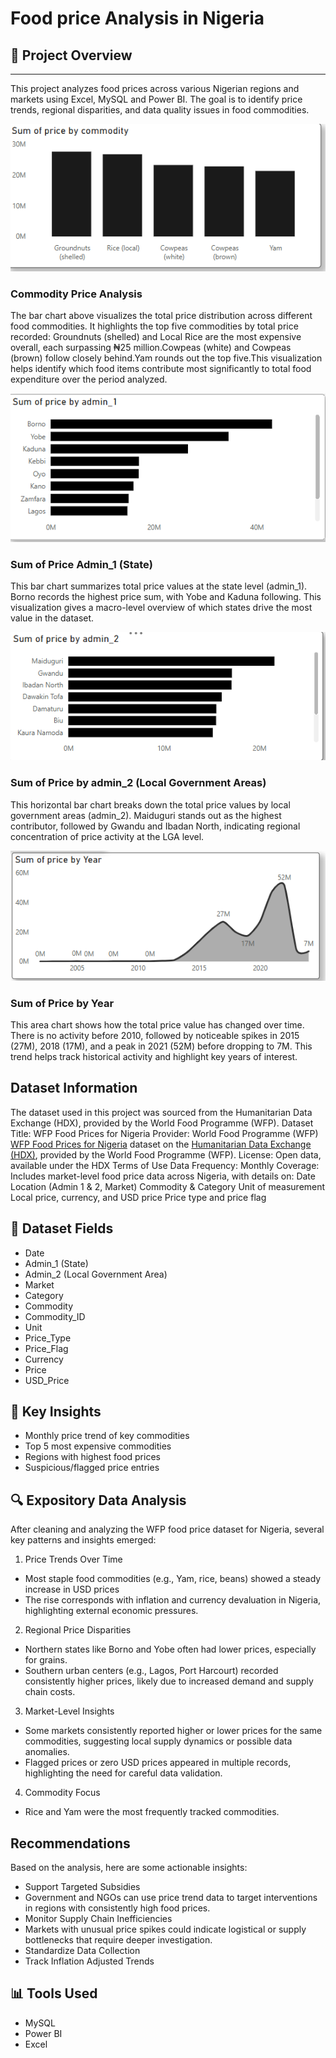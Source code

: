 # Food price Analysis in Nigeria

## 📌 Project Overview
-----
This project analyzes food prices across various Nigerian regions and markets using Excel, MySQL and Power BI. The goal is to identify price trends, regional disparities, and data quality issues in food commodities.

![image alt](https://github.com/Abolanle890/Food_price/blob/a7493d8ebd6a2a6d2715a78332b51e8ce9c70424/Bar%20Chat.png)
### Commodity Price Analysis
The bar chart above visualizes the total price distribution across different food commodities. It highlights the top five commodities by total price recorded: Groundnuts (shelled) and Local Rice are the most expensive overall, each surpassing ₦25 million.Cowpeas (white) and Cowpeas (brown) follow closely behind.Yam rounds out the top five.This visualization helps identify which food items contribute most significantly to total food expenditure over the period analyzed.

![image alt](https://github.com/Abolanle890/Food_price/blob/1ee30344881a622aba9df798e49b01264e68b31d/Horizontal%20Bar%20Chat%20(2).png)
### Sum of Price Admin_1 (State)
This bar chart summarizes total price values at the state level (admin_1). Borno records the highest price sum, with Yobe and Kaduna following. This visualization gives a macro-level overview of which states drive the most value in the dataset.

![image alt](https://github.com/Abolanle890/Food_price/blob/7ae82aabe5a000573ee73e118d51ec1fdb224c32/Horizontal%20Bar%20chat.png)
### Sum of Price by admin_2 (Local Government Areas)
This horizontal bar chart breaks down the total price values by local government areas (admin_2). Maiduguri stands out as the highest contributor, followed by Gwandu and Ibadan North, indicating regional concentration of price activity at the LGA level.

![image alt](https://github.com/Abolanle890/Food_price/blob/c892e280750a4a933bc498113b2e7f5fd899490a/Area%20chart.png)
### Sum of Price by Year
This area chart shows how the total price value has changed over time. There is no activity before 2010, followed by noticeable spikes in 2015 (27M), 2018 (17M), and a peak in 2021 (52M) before dropping to 7M. This trend helps track historical activity and highlight key years of interest.

##  Dataset Information
The dataset used in this project was sourced from the Humanitarian Data Exchange (HDX), provided by the World Food Programme (WFP).
Dataset Title: WFP Food Prices for Nigeria
Provider: World Food Programme (WFP) [WFP Food Prices for Nigeria](https://data.humdata.org/dataset/wfp-food-prices-for-nigeria) dataset on the [Humanitarian Data Exchange (HDX)](https://data.humdata.org/), provided by the World Food Programme (WFP).
License: Open data, available under the HDX Terms of Use
Data Frequency: Monthly
Coverage: Includes market-level food price data across Nigeria, with details on:
Date
Location (Admin 1 & 2, Market)
Commodity & Category
Unit of measurement
Local price, currency, and USD price
Price type and price flag

## 📁 Dataset Fields
- Date
- Admin_1 (State)
- Admin_2 (Local Government Area)
- Market
- Category
- Commodity
- Commodity_ID
- Unit
- Price_Type
- Price_Flag
- Currency
- Price
- USD_Price

## 🧠 Key Insights
- Monthly price trend of key commodities
- Top 5 most expensive commodities
- Regions with highest food prices
- Suspicious/flagged price entries

## 🔍 Expository Data Analysis
After cleaning and analyzing the WFP food price dataset for Nigeria, several key patterns and insights emerged:
1) Price Trends Over Time
- Most staple food commodities (e.g., Yam, rice, beans) showed a steady increase in USD prices
- The rise corresponds with inflation and currency devaluation in Nigeria, highlighting external economic pressures.
2) Regional Price Disparities
- Northern states like Borno and Yobe often had lower prices, especially for grains.
- Southern urban centers (e.g., Lagos, Port Harcourt) recorded consistently higher prices, likely due to increased demand and supply chain costs.
3)  Market-Level Insights
- Some markets consistently reported higher or lower prices for the same commodities, suggesting local supply dynamics or possible data anomalies.
- Flagged prices or zero USD prices appeared in multiple records, highlighting the need for careful data validation.
4)  Commodity Focus
- Rice and Yam were the most frequently tracked commodities.

## Recommendations
Based on the analysis, here are some actionable insights:
- Support Targeted Subsidies
- Government and NGOs can use price trend data to target interventions in regions with consistently high food prices.
- Monitor Supply Chain Inefficiencies
- Markets with unusual price spikes could indicate logistical or supply bottlenecks that require deeper investigation.
- Standardize Data Collection
- Track Inflation Adjusted Trends

## 📊 Tools Used
- MySQL
- Power BI
- Excel


